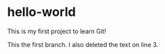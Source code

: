# hello-world

This is my first project to learn Git!

This the first branch. I also deleted the text on line 3.
